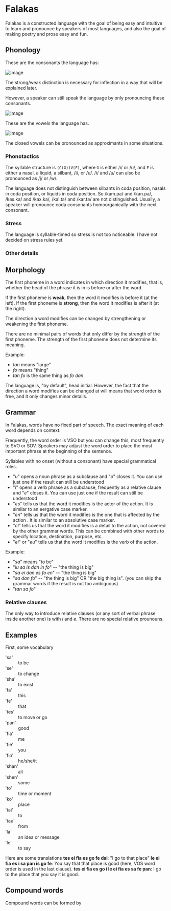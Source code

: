 # Falakas

Falakas is a constructed language with the goal of being easy and intuitive to learn and pronounce by speakers of most languages, and also the goal of making poetry and prose easy and fun.

## Phonology

These are the consonants the language has:

![image](https://github.com/FranchuFranchu/conlang/assets/38839219/4ff4d953-b023-44bd-a8cd-9082e7899a17)

The strong/weak distinction is necessary for inflection in a way that will be explained later.

However, a speaker can still speak the language by only pronouncing these consonants.

![image](https://github.com/FranchuFranchu/conlang/assets/38839219/97eaa845-f2e1-4e2e-b195-b07dfd1bd624)

These are the vowels the language has.

![image](https://github.com/FranchuFranchu/conlang/assets/38839219/5dc36188-db26-49ea-ab69-7cd1c3fafcc3)

The closed vowels can be pronounced as approximants in some situations.

### Phonotactics

The syllable structure is `(C(G))V(F)`, where `G` is either /i/ or /u/, and `F` is either a nasal, a liquid, a silbant, /i/, or /u/. /i/ and /u/ can also be pronounced as /j/ or /w/. 

The language does not distinguish between silbants in coda position, nasals in coda position, or liquids in coda position. So /kam.pa/ and /kan.pa/, /kas.ka/ and /kax.ka/, /kal.ta/ and /kar.ta/ are not distinguished. Usually, a speaker will pronounce coda consonants homoorganically with the next consonant.

### Stress

The language is syllable-timed so stress is not too noticeable. I have not decided on stress rules yet.

### Other details

## Morphology

The first phoneme in a word indicates in which direction it modifies, that is, whether the head of the phrase it is in is before or after the word.

If the first phoneme is **weak**, then the word it modifies is before it (at the left).
If the first phoneme is **strong**, then the word it modifies is after it (at the right).

The direction a word modifies can be changed by strengthening or weakening the first phoneme.

There are no minimal pairs of words that only differ by the strength of the first phoneme. The strength of the first phoneme does not determine its meaning.

Example:
- _tan_ means "large"
- _fo_ means "thing"
- _tan fo_ is the same thing as _fo dan_

The language is, "by default", head initial. However, the fact that the direction a word modifies can be changed at will means that word order is free, and it only changes minor details.

## Grammar

In Falakas, words have no fixed part of speech. The exact meaning of each word depends on context.

Frequently, the word order is VSO but you can change this, most frequently to SVO or SOV. Speakers may adjust the word order to place the most important phrase at the beginning of the sentence.

Syllables with no onset (without a consonant) have special grammatical roles.
- "_u_" opens a noun phrase as a subclause and "_o_" closes it. You can use just one if the result can still be understood
- "_i_" opens a verb phrase  as a subclause, frequently as a relative clause and "_e_" closes it. You can use just one if the result can still be understood
- "_es_" tells us that the word it modifies is the actor of the action. It is similar to an eergative case marker.
- "_en_" tells us that the word it modifies is the one that is affected by the action . It is similar to an absolutive case marker.
- "_el_" tells us that the word it modifies is a detail to the action, not covered by the other grammar words. This can be combined with other words to specify location, destination, purpose, etc.
- "_ei_" or "_eu_" tells us that the word it modifies is the verb of the action.

Example:
- "_sa_" means "to be"
- "_iu sa is dan in fo_" -- "the thing is big"
- "_sa ei dan es fo en_" -- "the thing is big"
- "_sa dan fo_" -- "the thing is big" OR "the big thing is". (you can skip the grammar words if the result is not too ambiguous)
- "_tan sa fo_"

### Relative clauses

The only way to introduce relative clauses (or any sort of verbal phrase inside another one) is with _i_ and _e_. There are no special relative prounouns.

## Examples

First, some vocabulary

<dl>
	<dt>'sa'<dd>to be
  <dt>'se'<dd>to change
  <dt>'sha'<dd>to exist
  <dt>'fa'<dd>this
  <dt>'fe'<dd>that
  <dt>'tes'<dd>to move or go
  <dt>'pan'<dd>good
  <dt>'fia'<dd>me
  <dt>'fie'<dd>you
  <dt>'fio'<dd>he/she/it
  <dt>'shan'<dd>all
  <dt>'shen'<dd>some
  <dt>'to'<dd>time or moment
  <dt>'ko'<dd>place
  <dt>'tai'<dd>to
  <dt>'tau'<dd>from
  <dt>'la'<dd>an idea or message
  <dt>'le'<dd>to say
</dl>

Here are some translations
**tes ei fia es go fe dai**: "I go to that place"
**le ei fia es i sa pan is go fe**: You say that that place is good (here, VOS word order is used in the last clause).
**tes ei fia es go i le ei fia es sa fe pan**: I go to the place that you say it is good.

## Compound words

Compound words can be formed by 
